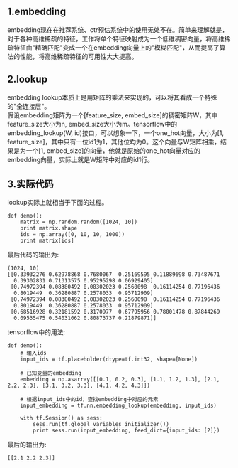 ## 1.embedding
embedding现在在推荐系统、ctr预估系统中的使用无处不在。简单来理解就是，对于各种高维稀疏的特征，工作将单个特征映射成为一个低维稠密向量，将高维稀疏特征由"精确匹配"变成一个在embedding向量上的"模糊匹配"，从而提高了算法的性能，将高维稀疏特征的可用性大大提高。  

## 2.lookup
embedding lookup本质上是用矩阵的乘法来实现的，可以将其看成一个特殊的"全连接层"。  
假设embedding矩阵为一个[feature_size, embed_size]的稠密矩阵W，其中feature_size大小为n, embed_size大小为m。tensorflow中的embedding_lookup(W, id)接口，可以想象一下，一个one_hot向量，大小为[1, feature_size]，其中只有一位id1为1，其他位均为0。这个向量与W矩阵相乘，结果是为一个[1, embed_size]的向量，他就是原始的one_hot向量对应的embedding向量，实际上就是W矩阵中对应的id1行。  

## 3.实际代码
lookup实际上就相当于下面的过程。  

```
def demo():
    matrix = np.random.random([1024, 10])
    print matrix.shape
    ids = np.array([0, 10, 10, 1000])
    print matrix[ids]
```  
最后代码的输出为:  

```
(1024, 10)
[[0.33932276 0.62978868 0.7680067  0.25169595 0.11889698 0.73487671
  0.39302831 0.71313575 0.95295298 0.06929405]
 [0.74972394 0.08380492 0.08302023 0.2560098  0.16114254 0.77196436
  0.8019449  0.36280887 0.2578033  0.95712909]
 [0.74972394 0.08380492 0.08302023 0.2560098  0.16114254 0.77196436
  0.8019449  0.36280887 0.2578033  0.95712909]
 [0.68516928 0.32181592 0.3170977  0.67795956 0.78001478 0.87844269
  0.09535475 0.54031062 0.80873737 0.21879871]]
```  


tensorflow中的用法:  

```
def demo():
    # 输入ids
    input_ids = tf.placeholder(dtype=tf.int32, shape=[None])

    # 已知变量的embedding
    embedding = np.asarray([[0.1, 0.2, 0.3], [1.1, 1.2, 1.3], [2.1, 2.2, 2.3], [3.1, 3.2, 3.3], [4.1, 4.2, 4.3]])

    # 根据input_ids中的id，查找embedding中对应的元素
    input_embedding = tf.nn.embedding_lookup(embedding, input_ids)

    with tf.Session() as sess:
        sess.run(tf.global_variables_initializer())
        print sess.run(input_embedding, feed_dict={input_ids: [2]})
```  
最后的输出为:  

```
[[2.1 2.2 2.3]]
```  
